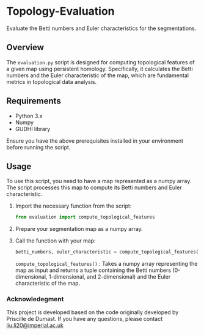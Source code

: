 # Topology-Evaluation
Evaluate the Betti numbers and Euler characteristics for the segmentations.

## Overview

The `evaluation.py` script is designed for computing topological features of a given map using persistent homology. Specifically, it calculates the Betti numbers and the Euler characteristic of the map, which are fundamental metrics in topological data analysis.

## Requirements

- Python 3.x
- Numpy
- GUDHI library

Ensure you have the above prerequisites installed in your environment before running the script.

## Usage

To use this script, you need to have a map represented as a numpy array. The script processes this map to compute its Betti numbers and Euler characteristic.

1. Import the necessary function from the script:
   ```python
   from evaluation import compute_topological_features
   ```

2. Prepare your segmentation map as a numpy array.

3. Call the function with your map:
    ```python
    betti_numbers, euler_characteristic = compute_topological_features(your_map)
    ```
    `compute_topological_features()` : Takes a numpy array representing the map as input and returns a tuple containing the Betti numbers (0-dimensional, 1-dimensional, and 2-dimensional) and the Euler characteristic of the map.

### Acknowledegment
This project is developed based on the code originally developed by Priscille de Dumast. 
If you have any questions, please contact liu.li20@imperial.ac.uk
